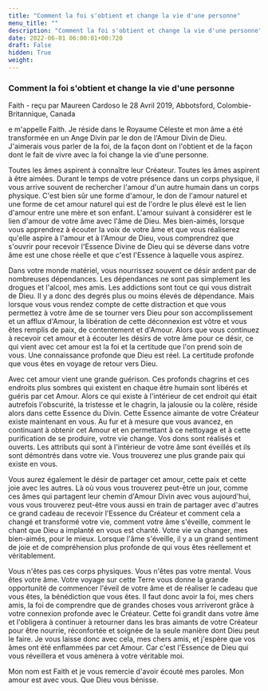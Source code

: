 ```yaml
---
title: "Comment la foi s'obtient et change la vie d'une personne"
menu_title: ""
description: "Comment la foi s'obtient et change la vie d'une personne"
date: 2022-06-01 06:00:01+00:720
draft: False
hidden: True
weight:
---
```

### Comment la foi s'obtient et change la vie d'une personne

Faith - reçu par Maureen Cardoso le 28 Avril 2019, Abbotsford, Colombie-Britannique, Canada

e m'appelle Faith. Je réside dans le Royaume Céleste et mon âme a été transformée en un Ange Divin par le don de l'Amour Divin de Dieu. J'aimerais vous parler de la foi, de la façon dont on l'obtient et de la façon dont le fait de vivre avec la foi change la vie d'une personne.

Toutes les âmes aspirent à connaître leur Créateur. Toutes les âmes aspirent à être aimées. Durant le temps de votre présence dans un corps physique, il vous arrive souvent de rechercher l'amour d'un autre humain dans un corps physique. C'est bien sûr une forme d'amour, le don de l'amour naturel et une forme de cet amour naturel qui est de l'ordre le plus élevé est le lien d'amour entre une mère et son enfant. L'amour suivant à considérer est le lien d'amour de votre âme avec l'âme de Dieu. Mes bien-aimés, lorsque vous apprendrez à écouter la voix de votre âme et que vous réaliserez qu'elle aspire à l'amour et à l'Amour de Dieu, vous comprendrez que s'ouvrir pour recevoir l'Essence Divine de Dieu qui se déverse dans votre âme est une chose réelle et que c'est l'Essence à laquelle vous aspirez.

Dans votre monde matériel, vous nourrissez souvent ce désir ardent par de nombreuses dépendances. Les dépendances ne sont pas simplement les drogues et l'alcool, mes amis. Les addictions sont tout ce qui vous distrait de Dieu. Il y a donc des degrés plus ou moins élevés de dépendance. Mais lorsque vous vous rendez compte de cette distraction et que vous permettez à votre âme de se tourner vers Dieu pour son accomplissement et un afflux d'Amour, la libération de cette déconnexion est vôtre et vous êtes remplis de paix, de contentement et d'Amour. Alors que vous continuez à recevoir cet amour et à écouter les désirs de votre âme pour ce désir, ce qui vient avec cet amour est la foi et la certitude que l'on prend soin de vous. Une connaissance profonde que Dieu est réel. La certitude profonde que vous êtes en voyage de retour vers Dieu.

Avec cet amour vient une grande guérison. Ces profonds chagrins et ces endroits plus sombres qui existent en chaque être humain sont libérés et guéris par cet Amour. Alors ce qui existe à l'intérieur de cet endroit qui était autrefois l'obscurité, la tristesse et le chagrin, la jalousie ou la colère, réside alors dans cette Essence du Divin. Cette Essence aimante de votre Créateur existe maintenant en vous. Au fur et à mesure que vous avancez, en continuant à obtenir cet Amour et en permettant à ce nettoyage et à cette purification de se produire, votre vie change. Vos dons sont réalisés et ouverts. Les attributs qui sont à l'intérieur de votre âme sont éveillés et ils sont démontrés dans votre vie. Vous trouverez une plus grande paix qui existe en vous.

Vous aurez également le désir de partager cet amour, cette paix et cette joie avec les autres. Là où vous vous trouverez peut-être un jour, comme ces âmes qui partagent leur chemin d'Amour Divin avec vous aujourd'hui, vous vous trouverez peut-être vous aussi en train de partager avec d'autres ce grand cadeau de recevoir l'Essence du Créateur et comment cela a changé et transformé votre vie, comment votre âme s'éveille, comment le chant que Dieu a implanté en vous est chanté. Votre vie va changer, mes bien-aimés, pour le mieux. Lorsque l'âme s'éveille, il y a un grand sentiment de joie et de compréhension plus profonde de qui vous êtes réellement et véritablement.

Vous n'êtes pas ces corps physiques. Vous n'êtes pas votre mental. Vous êtes votre âme. Votre voyage sur cette Terre vous donne la grande opportunité de commencer l'éveil de votre âme et de réaliser le cadeau que vous êtes, la bénédiction que vous êtes. Il faut donc avoir la foi, mes chers amis, la foi de comprendre que de grandes choses vous arriveront grâce à votre connexion profonde avec le Créateur. Cette foi grandit dans votre âme et l'obligera à continuer à retourner dans les bras aimants de votre Créateur pour être nourrie, réconfortée et soignée de la seule manière dont Dieu peut le faire. Je vous laisse donc avec cela, mes chers amis, et j'espère que vos âmes ont été enflammées par cet Amour. Car c'est l'Essence de Dieu qui vous réveillera et vous amènera à votre véritable moi.

Mon nom est Faith et je vous remercie d'avoir écouté mes paroles. Mon amour est avec vous. Que Dieu vous bénisse.



